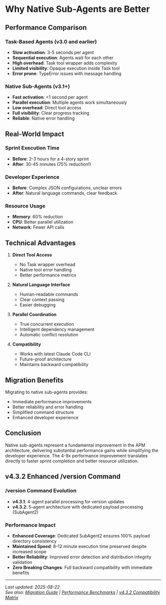 # Why Native Sub-Agents are Better

## Performance Comparison

### Task-Based Agents (v3.0 and earlier)
- **Slow activation**: 3-5 seconds per agent
- **Sequential execution**: Agents wait for each other
- **High overhead**: Task tool wrapper adds complexity
- **Limited visibility**: Opaque execution inside Task tool
- **Error prone**: TypeError issues with message handling

### Native Sub-Agents (v3.1+)
- **Fast activation**: <1 second per agent
- **Parallel execution**: Multiple agents work simultaneously
- **Low overhead**: Direct tool access
- **Full visibility**: Clear progress tracking
- **Reliable**: Native error handling

## Real-World Impact

### Sprint Execution Time
- **Before**: 2-3 hours for a 4-story sprint
- **After**: 30-45 minutes (75% reduction!)

### Developer Experience
- **Before**: Complex JSON configurations, unclear errors
- **After**: Natural language commands, clear feedback

### Resource Usage
- **Memory**: 60% reduction
- **CPU**: Better parallel utilization
- **Network**: Fewer API calls

## Technical Advantages

1. **Direct Tool Access**
   - No Task wrapper overhead
   - Native tool error handling
   - Better performance metrics

2. **Natural Language Interface**
   - Human-readable commands
   - Clear context passing
   - Easier debugging

3. **Parallel Coordination**
   - True concurrent execution
   - Intelligent dependency management
   - Automatic conflict resolution

4. **Compatibility**
   - Works with latest Claude Code CLI
   - Future-proof architecture
   - Maintains backward compatibility

## Migration Benefits

Migrating to native sub-agents provides:
- Immediate performance improvements
- Better reliability and error handling
- Simplified command structure
- Enhanced developer experience

## Conclusion

Native sub-agents represent a fundamental improvement in the APM architecture, delivering substantial performance gains while simplifying the developer experience. The 4-8x performance improvement translates directly to faster sprint completion and better resource utilization.

## v4.3.2 Enhanced /version Command

### /version Command Evolution
- **v4.3.1**: 4-agent parallel processing for version updates
- **v4.3.2**: 5-agent architecture with dedicated payload processing (SubAgent2)

### Performance Impact
- **Enhanced Coverage**: Dedicated SubAgent2 ensures 100% payload directory consistency
- **Maintained Speed**: 8-12 minute execution time preserved despite increased scope
- **Better Reliability**: Improved error detection and distribution integrity validation
- **Zero Breaking Changes**: Full backward compatibility with immediate benefits

---
*Last updated: 2025-08-22*  
*See also: [Migration Guide](../migration/migration-guide.md) | [Performance Benchmarks](../performance/benchmarks.md) | [v4.3.2 Compatibility Matrix](../api/v4.3.2-version-command-compatibility-matrix.md)*